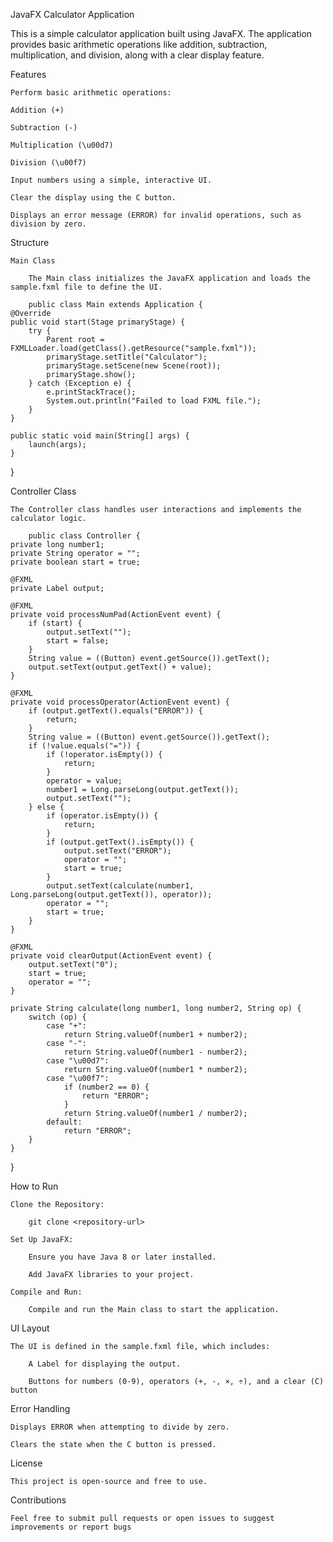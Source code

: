 JavaFX Calculator Application

This is a simple calculator application built using JavaFX. The application provides basic arithmetic operations like addition, subtraction, multiplication, and division, along with a clear display feature.

Features

    Perform basic arithmetic operations:

    Addition (+)

    Subtraction (-)

    Multiplication (\u00d7)

    Division (\u00f7)

    Input numbers using a simple, interactive UI.

    Clear the display using the C button.

    Displays an error message (ERROR) for invalid operations, such as division by zero.

Structure

    Main Class

        The Main class initializes the JavaFX application and loads the sample.fxml file to define the UI.

        public class Main extends Application {
    @Override
    public void start(Stage primaryStage) {
        try {
            Parent root = FXMLLoader.load(getClass().getResource("sample.fxml"));
            primaryStage.setTitle("Calculator");
            primaryStage.setScene(new Scene(root));
            primaryStage.show();
        } catch (Exception e) {
            e.printStackTrace();
            System.out.println("Failed to load FXML file.");
        }
    }

    public static void main(String[] args) {
        launch(args);
    }
}


Controller Class

    The Controller class handles user interactions and implements the calculator logic.

        public class Controller {
    private long number1;
    private String operator = "";
    private boolean start = true;

    @FXML
    private Label output;

    @FXML
    private void processNumPad(ActionEvent event) {
        if (start) {
            output.setText("");
            start = false;
        }
        String value = ((Button) event.getSource()).getText();
        output.setText(output.getText() + value);
    }

    @FXML
    private void processOperator(ActionEvent event) {
        if (output.getText().equals("ERROR")) {
            return;
        }
        String value = ((Button) event.getSource()).getText();
        if (!value.equals("=")) {
            if (!operator.isEmpty()) {
                return;
            }
            operator = value;
            number1 = Long.parseLong(output.getText());
            output.setText("");
        } else {
            if (operator.isEmpty()) {
                return;
            }
            if (output.getText().isEmpty()) {
                output.setText("ERROR");
                operator = "";
                start = true;
            }
            output.setText(calculate(number1, Long.parseLong(output.getText()), operator));
            operator = "";
            start = true;
        }
    }

    @FXML
    private void clearOutput(ActionEvent event) {
        output.setText("0");
        start = true;
        operator = "";
    }

    private String calculate(long number1, long number2, String op) {
        switch (op) {
            case "+":
                return String.valueOf(number1 + number2);
            case "-":
                return String.valueOf(number1 - number2);
            case "\u00d7":
                return String.valueOf(number1 * number2);
            case "\u00f7":
                if (number2 == 0) {
                    return "ERROR";
                }
                return String.valueOf(number1 / number2);
            default:
                return "ERROR";
        }
    }
}

How to Run

    Clone the Repository:

        git clone <repository-url>

    Set Up JavaFX:

        Ensure you have Java 8 or later installed.

        Add JavaFX libraries to your project.

    Compile and Run:

        Compile and run the Main class to start the application.

UI Layout

    The UI is defined in the sample.fxml file, which includes:

        A Label for displaying the output.

        Buttons for numbers (0-9), operators (+, -, ×, ÷), and a clear (C) button

Error Handling

    Displays ERROR when attempting to divide by zero.

    Clears the state when the C button is pressed.

License

    This project is open-source and free to use.


Contributions

    Feel free to submit pull requests or open issues to suggest improvements or report bugs
